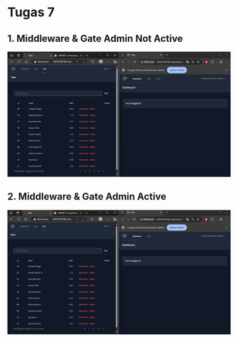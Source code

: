 # Tugas 7

## 1. Middleware & Gate Admin Not Active

![Alt text](screenshoot/tugas7/image1.png)

## 2. Middleware & Gate Admin Active

![Alt text](screenshoot/tugas7/image2.png)